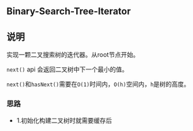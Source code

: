 ## Binary-Search-Tree-Iterator

## 说明
实现一颗二叉搜索树的迭代器。从root节点开始。

`next()` api 会返回二叉树中下一个最小的值。

`next()`和`hasNext()`需要在`O(1)`时间内，`O(h)`空间内，`h`是树的高度。

### 思路

* 1.初始化构建二叉树时就需要缓存后